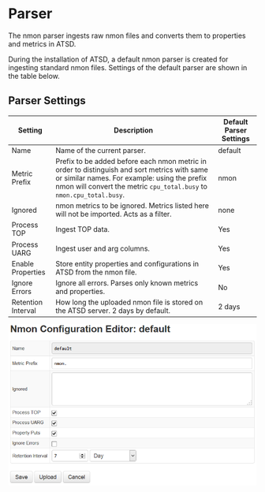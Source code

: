 # Parser

The nmon parser ingests raw nmon files and converts them to properties and metrics in ATSD.

During the installation of ATSD, a default nmon parser is created for ingesting standard nmon files. Settings of the default parser are shown in the table below.

## Parser Settings

| Setting | Description | Default Parser Settings |
| --- | --- | --- |
|  Name  |  Name of the current parser.  |  default  |
|  Metric Prefix  |  Prefix to be added before each nmon metric in order to distinguish and sort metrics with same or similar names. For example: using the prefix nmon will convert the metric `cpu_total.busy` to `nmon.cpu_total.busy`.  |  nmon  |
|  Ignored  |  nmon metrics to be ignored. Metrics listed here will not be imported. Acts as a filter.  |  none  |
|  Process TOP  |  Ingest TOP data.  |  Yes  |
|  Process UARG  |  Ingest user and arg columns.  |  Yes  |
|  Enable Properties  |  Store entity properties and configurations in ATSD from the nmon file.  |  Yes  |
|  Ignore Errors  |  Ignore all errors. Parses only known metrics and properties.  |  No  |
|  Retention Interval  |  How long the uploaded nmon file is stored on the ATSD server. 2 days by default.  |  2 days  |

![](./resources/nmon-parser-default.png)
